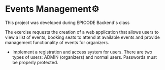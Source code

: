 # Events Management⚙️
This project was developed during EPICODE Backend's class

The exercise requests the creation of a web application that allows users to  view a list of events, booking seats to attend at available events and provide management functionality of events for organizers.

- Implement a registration and access system for users. There are two types of users: ADMIN (organizers) and normal users. Passwords must be properly protected.
